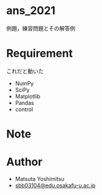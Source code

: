 # ans_2021

例題，練習問題とその解答例

# Requirement

これだと動いた

* NumPy
* SciPy
* Matplotlib
* Pandas
* control


# Note


# Author

* Matsuta Yoshimitsu
* sbb03104@edu.osakafu-u.ac.jp
